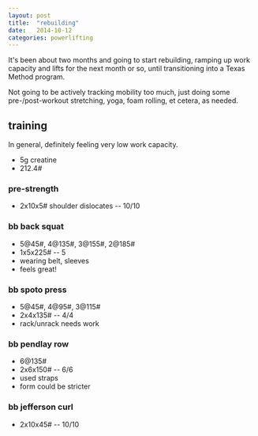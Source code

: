 ```yaml
---
layout: post
title:  "rebuilding"
date:   2014-10-12
categories: powerlifting
---
```

It's been about two months and going to start rebuilding, ramping up work capacity and lifts for the next month or so, until transitioning into a Texas Method program.

Not going to be actively tracking mobility too much, just doing some pre-/post-workout stretching, yoga, foam rolling, et cetera, as needed.

## training

In general, definitely feeling very low work capacity.

* 5g creatine
* 212.4#

### pre-strength
* 2x10x5# shoulder dislocates -- 10/10

### bb back squat
* 5@45#, 4@135#, 3@155#, 2@185#
* 1x5x225# -- 5
* wearing belt, sleeves
* feels great!

### bb spoto press
* 5@45#, 4@95#, 3@115#
* 2x4x135# -- 4/4
* rack/unrack needs work

### bb pendlay row
* 6@135#
* 2x6x150# -- 6/6
* used straps
* form could be stricter

### bb jefferson curl
* 2x10x45# -- 10/10

